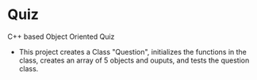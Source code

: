 # Quiz
C++ based Object Oriented Quiz
* This project creates a Class "Question", initializes the functions in the class, creates an array of 5 objects
and ouputs, and tests the question class.
